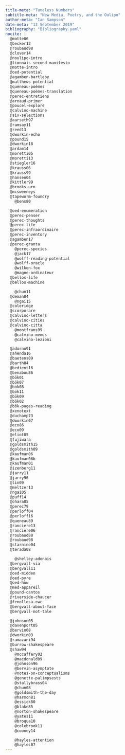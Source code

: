 ```yaml
---
title-meta: "Tuneless Numbers"
subtitle-meta: "New Media, Poetry, and the Oulipo"
author-meta: "Ian Sampson"
date-meta: "13 September 2019"
bibliography: "Bibliography.yaml"
nocite: |
  @motte06
  @becker12
  @roubaud98
  @clover14
  @noulipo-intro
  @lionnais-second-manifesto
  @motte-intro
  @oed-potential
  @agamben-bartleby
  @matthews-potential
  @queneau-poèmes
  @queneau-poèmes-translation
  @perec-entretiens
  @arnaud-primer
  @poucel-explore
  @calvino-machine
  @six-selections
  @aarseth97
  @ramsay11
  @reed13
  @dworkin-echo
  @pound15
  @dworkin18
  @ardam14
  @moretti05
  @moretti13
  @stiegler16
  @krauss06
  @krauss99
  @hansen04
  @kittler99
  @brooks-urn
  @mcsweeneys
  @tapeworm-foundry
	@bens80

  @oed-enumeration
  @perec-penser
  @perec-thoughts
  @perec-life
  @perec-infraordinaire
  @perec-inventory
  @agamben17
  @perec-granta
	@perec-species
	@jack17
	@wolff-reading-potential
	@wolff-oracle
	@wilken-fox
	@magne-ordinateur
  @bellos-life
  @bellos-machine

	@chun11
  @deman84
	@ngai15
  @coleridge
  @scorporare
  @calvino-letters
  @calvino-cities
  @calvino-citta
	@montfrans99
	@calvino-memos
	@calvino-lezioni

  @adorno91
  @ahenda16
  @baetens09
  @barth84
  @bedient16
  @benabou86
  @bök01
  @bök07
  @bök08
  @bök11
  @bök09
  @bök02
  @bök-pages-reading
  @xenotext
  @duchamp73
  @dworkin07
  @eco86
  @eco09
  @eliot05
  @fujiwara
  @goldsmith15
  @goldsmith09
  @kaufman06
  @kaufman06b
  @kaufman01
  @izenberg11
  @jarry11
  @jarry96
  @lin09
  @meltzer13
  @ngai05
  @puff14
  @ohara05
  @perec79
  @perloff04
  @perloff16
  @queneau89
  @ranciere13
  @ranciere06
  @roubaud88
  @roubaud98
  @starnino04
  @terada08

	@shelley-adonais
  @bergvall-via
  @bergvall11
  @oed-midden
  @oed-pyre
  @oed-how
  @med-appareil
  @pound-cantos
  @riverside-chaucer
  @fenollosa-cwc
  @bergvall-about-face
  @bergvall-not-tale

  @johnson05
  @davenport05
  @bervin08
  @dworkin03
  @ramazani94
  @burrow-shakespeare
  @shaw94
	@mccaffery02
	@macdonald09
	@johnson96
	@bervin-asymptote
	@notes-on-conceptualisms
	@genette-palimpsests
	@stallybrass04
	@chun08
	@goldsmith-the-day
	@harmon81
	@essick80
	@blake85
	@norton-shakespeare
	@yates11
	@broqua10
	@colebrook11
	@cooney14

	@hayles-attention
	@hayles07
---
```

